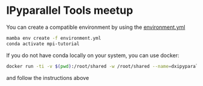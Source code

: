 # IPyparallel Tools meetup

You can create a compatible environment by using the [environment.yml](./environment.yml)

```bash
mamba env create -f environment.yml
conda activate mpi-tutorial
```

If you do not have conda locally on your system, you can use docker:
```bash
docker run -ti -v $(pwd):/root/shared -w /root/shared --name=dxipyparallel quay.io/condaforge/mambaforge
```
and follow the instructions above
